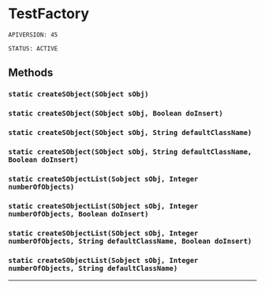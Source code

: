 # TestFactory

`APIVERSION: 45`

`STATUS: ACTIVE`

## Methods

### `static createSObject(SObject sObj)`

### `static createSObject(SObject sObj, Boolean doInsert)`

### `static createSObject(SObject sObj, String defaultClassName)`

### `static createSObject(SObject sObj, String defaultClassName, Boolean doInsert)`

### `static createSObjectList(Sobject sObj, Integer numberOfObjects)`

### `static createSObjectList(SObject sObj, Integer numberOfObjects, Boolean doInsert)`

### `static createSObjectList(SObject sObj, Integer numberOfObjects, String defaultClassName, Boolean doInsert)`

### `static createSObjectList(Sobject sObj, Integer numberOfObjects, String defaultClassName)`

***
